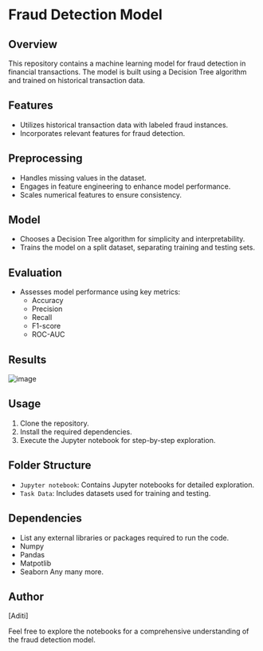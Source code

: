 # Fraud Detection Model

## Overview
This repository contains a machine learning model for fraud detection in financial transactions. The model is built using a Decision Tree algorithm and trained on historical transaction data.

## Features
- Utilizes historical transaction data with labeled fraud instances.
- Incorporates relevant features for fraud detection.

## Preprocessing
- Handles missing values in the dataset.
- Engages in feature engineering to enhance model performance.
- Scales numerical features to ensure consistency.

## Model
- Chooses a Decision Tree algorithm for simplicity and interpretability.
- Trains the model on a split dataset, separating training and testing sets.

## Evaluation
- Assesses model performance using key metrics:
  - Accuracy
  - Precision
  - Recall
  - F1-score
  - ROC-AUC
 
## Results
![image](https://github.com/AditiSatsangi/Fraud-Detection/assets/123658491/87aea035-9022-4c23-8eda-2a6dd64884e7)


## Usage
1. Clone the repository.
2. Install the required dependencies.
3. Execute the Jupyter notebook for step-by-step exploration.
   

## Folder Structure
- `Jupyter notebook`: Contains Jupyter notebooks for detailed exploration.
- `Task Data`: Includes datasets used for training and testing.

## Dependencies
- List any external libraries or packages required to run the code.
- Numpy
- Pandas
- Matpotlib
- Seaborn
  Any many more.

## Author
[Aditi]

Feel free to explore the notebooks for a comprehensive understanding of the fraud detection model.
